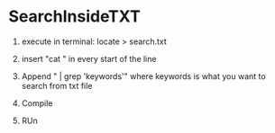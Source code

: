 # SearchInsideTXT

1. execute in terminal: locate > search.txt

2. insert "cat " in every start of the line

3. Append " | grep 'keywords'" where keywords is what you want to search from txt file

4. Compile

5. RUn
